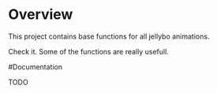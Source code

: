 # Overview

This project contains base functions for all jellybo animations.

Check it. Some of the functions are really usefull.

#Documentation

TODO
